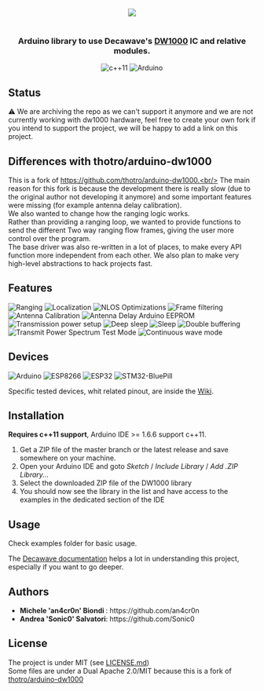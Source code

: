 <br/>
<div align="center">
  <img src="img/logo.png">
</div>
<br/>
<div align="center">

### Arduino library to use Decawave's [DW1000](https://www.decawave.com/product/dw1000-radio-ic/) IC and relative modules.

![c++11](https://img.shields.io/badge/C%2B%2B-11-brightgreen.svg?&style=for-the-badge)
![Arduino](https://img.shields.io/badge/Arduino-%3E%3D1.6.6-blue.svg?&style=for-the-badge)

</div>

Status
------------
:warning: We are archiving the repo as we can't support it anymore and we are not currently working with dw1000 hardware, feel free to create your own fork if you intend to support the project, we will be happy to add a link on this project.

Differences with thotro/arduino-dw1000
------------
This is a fork of https://github.com/thotro/arduino-dw1000.<br/>
The main reason for this fork is because the development there is really slow (due to the original author not developing it anymore) and some important features were missing (for example antenna delay calibration). <br/>
We also wanted to change how the ranging logic works.<br/>
Rather than providing a ranging loop, we wanted to provide functions to send the different Two way ranging flow frames, giving the user more control over the program. <br />
The base driver was also re-written in a lot of places, to make every API function more independent from each other.
We also plan to make very high-level abstractions to hack projects fast.

Features
------------
![Ranging](https://img.shields.io/badge/Ranging-done-brightgreen.svg?&style=for-the-badge)
![Localization](https://img.shields.io/badge/Localization-done-brightgreen.svg?&style=for-the-badge)
![NLOS Optimizations](https://img.shields.io/badge/NLOS%20Optimizations-done-brightgreen.svg?&style=for-the-badge)
![Frame filtering](https://img.shields.io/badge/Frame%20filtering-done-brightgreen.svg?&style=for-the-badge)
![Antenna Calibration](https://img.shields.io/badge/Antenna%20calibration-api-yellow.svg?&style=for-the-badge)
![Antenna Delay Arduino EEPROM](https://img.shields.io/badge/Antenna%20Delay%20EEPROM%20\(Arduino\)-test-orange.svg?&style=for-the-badge)
![Transmission power setup](https://img.shields.io/badge/Transmission%20power%20setup-done-brightgreen.svg?&style=for-the-badge)
![Deep sleep](https://img.shields.io/badge/Deep%20sleep%20-done-brightgreen.svg?&style=for-the-badge)
![Sleep](https://img.shields.io/badge/Sleep%20-TODO-red.svg?&style=for-the-badge)
![Double buffering](https://img.shields.io/badge/Double%20buffering-TODO-red.svg?&style=for-the-badge)
![Transmit Power Spectrum Test Mode](https://img.shields.io/badge/Transmit%20Power%20Spectrum%20Test%20Mode-DONE-brightgreen.svg?&style=for-the-badge)
![Continuous wave mode](https://img.shields.io/badge/Continuous%20Wave%20Mode-TODO-red.svg?&style=for-the-badge)
<br/>

Devices
------------
![Arduino](https://img.shields.io/badge/Arduino-done-brightgreen.svg?&style=for-the-badge)
![ESP8266](https://img.shields.io/badge/ESP8266-done-brightgreen.svg?&style=for-the-badge)
![ESP32](https://img.shields.io/badge/ESP32-test-yellow.svg?&style=for-the-badge)
![STM32-BluePill](https://img.shields.io/badge/STM32_BluePill-Experimental-yellow.svg?&style=for-the-badge)

Specific tested devices, whit related pinout, are inside the [Wiki](https://github.com/F-Army/arduino-dw1000-ng/wiki/Tested-hardware-boards).

Installation
------------
**Requires c++11 support**, Arduino IDE >= 1.6.6 support c++11.

 1. Get a ZIP file of the master branch or the latest release and save somewhere on your machine.
 2. Open your Arduino IDE and goto _Sketch_ / _Include Library_ / _Add .ZIP Library..._
 3. Select the downloaded ZIP file of the DW1000 library
 4. You should now see the library in the list and have access to the examples in the dedicated section of the IDE

Usage
-----
Check examples folder for basic usage.

The [Decawave documentation](https://github.com/F-Army/arduino-dw1000-ng/wiki/Decawave's-documentation) helps a lot in understanding this project, especially if you want to go deeper.

Authors
------------
<ul>
  <li><b>Michele 'an4cr0n' Biondi </b>: https://github.com/an4cr0n</li>
  <li><b>Andrea 'Sonic0' Salvatori</b>: https://github.com/Sonic0</li>
</ul>

License
-------
The project is under MIT (see [LICENSE.md](https://github.com/F-Army/arduino-dw1000Ng/blob/master/LICENSE.md)) <br />
Some files are under a Dual Apache 2.0/MIT because this is a fork of [thotro/arduino-dw1000](https://github.com/thotro/arduino-dw1000)

